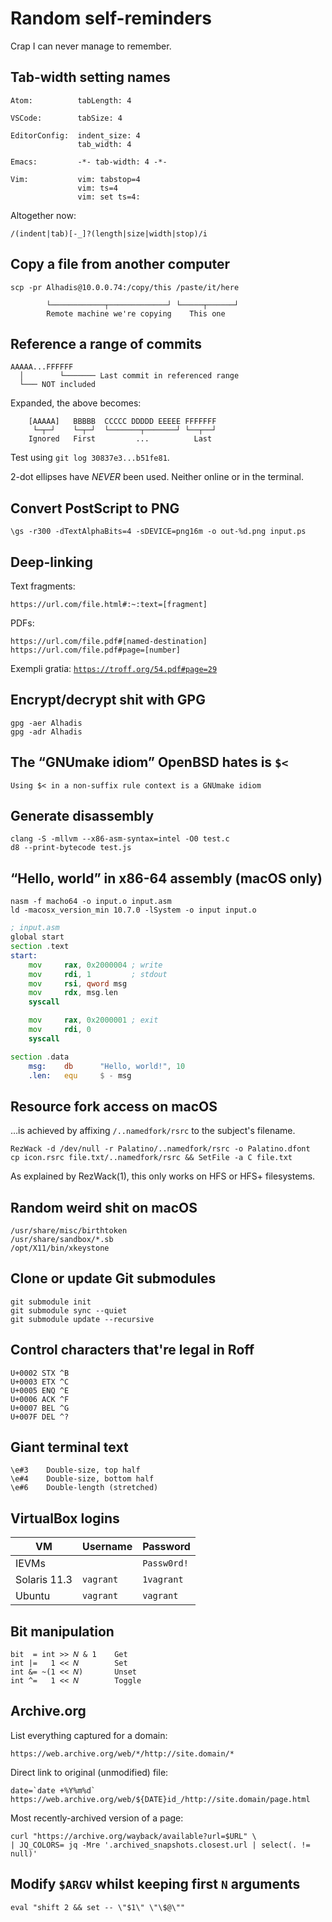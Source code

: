 Random self-reminders
=====================

Crap I can never manage to remember.


Tab-width setting names
-----------------------

	Atom:          tabLength: 4
	
	VSCode:        tabSize: 4
	
	EditorConfig:  indent_size: 4
	               tab_width: 4

	Emacs:         -*- tab-width: 4 -*-

	Vim:           vim: tabstop=4
	               vim: ts=4
	               vim: set ts=4:
Altogether now:

~~~regexp
/(indent|tab)[-_]?(length|size|width|stop)/i
~~~



Copy a file from another computer
---------------------------------

	scp -pr Alhadis@10.0.0.74:/copy/this /paste/it/here
	
	        └────────────┬─────────────┘ └─────┬──────┘
	        Remote machine we're copying    This one



Reference a range of commits
----------------------------

	AAAAA...FFFFFF
	  │        └─────── Last commit in referenced range
	  └─── NOT included

Expanded, the above becomes:

	    [AAAAA]   BBBBB  CCCCC DDDDD EEEEE FFFFFFF
	     └─┬─┘    └─┬─┘  └───────┬───────┘ └──┬──┘
	    Ignored   First         ...          Last

Test using `git log 30837e3...b51fe81`.

2-dot ellipses have *NEVER* been used. Neither online or in the terminal.



Convert PostScript to PNG
-------------------------

	\gs -r300 -dTextAlphaBits=4 -sDEVICE=png16m -o out-%d.png input.ps



Deep-linking
------------

Text fragments:

	https://url.com/file.html#:~:text=[fragment]

PDFs:

	https://url.com/file.pdf#[named-destination]
	https://url.com/file.pdf#page=[number]

Exempli gratia: [`https://troff.org/54.pdf#page=29`](https://troff.org/54.pdf#page=29)



Encrypt/decrypt shit with GPG
-----------------------------

	gpg -aer Alhadis
	gpg -adr Alhadis



The “GNUmake idiom” OpenBSD hates is `$<`
-----------------------------------------

	Using $< in a non-suffix rule context is a GNUmake idiom



Generate disassembly
--------------------

	clang -S -mllvm --x86-asm-syntax=intel -O0 test.c
	d8 --print-bytecode test.js



“Hello, world” in x86-64 assembly (macOS only)
----------------------------------------------

	nasm -f macho64 -o input.o input.asm
	ld -macosx_version_min 10.7.0 -lSystem -o input input.o

~~~asm
; input.asm
global start
section .text
start:
	mov     rax, 0x2000004 ; write
	mov     rdi, 1         ; stdout
	mov     rsi, qword msg
	mov     rdx, msg.len
	syscall

	mov     rax, 0x2000001 ; exit
	mov     rdi, 0
	syscall

section .data
	msg:    db      "Hello, world!", 10
	.len:   equ     $ - msg
~~~



Resource fork access on macOS
-----------------------------

…is achieved by affixing `/..namedfork/rsrc` to the subject's filename.

	RezWack -d /dev/null -r Palatino/..namedfork/rsrc -o Palatino.dfont
	cp icon.rsrc file.txt/..namedfork/rsrc && SetFile -a C file.txt

As explained by RezWack(1), this only works on HFS or HFS+ filesystems.



Random weird shit on macOS
--------------------------

	/usr/share/misc/birthtoken
	/usr/share/sandbox/*.sb
	/opt/X11/bin/xkeystone



Clone or update Git submodules
------------------------------

	git submodule init
	git submodule sync --quiet
	git submodule update --recursive



Control characters that're legal in Roff
----------------------------------------

	U+0002 STX ^B
	U+0003 ETX ^C
	U+0005 ENQ ^E
	U+0006 ACK ^F
	U+0007 BEL ^G
	U+007F DEL ^?



Giant terminal text
-------------------

	\e#3    Double-size, top half
	\e#4    Double-size, bottom half
	\e#6    Double-length (stretched)



VirtualBox logins
-----------------

<!--------------------------------------------------->
| VM            | Username    | Password             |
|---------------|-------------|----------------------|
| IEVMs         |             | `Passw0rd!`          |
| Solaris 11.3  | `vagrant`   | `1vagrant`           |
| Ubuntu        | `vagrant`   | `vagrant`            |
<!--------------------------------------------------->



Bit manipulation
----------------

	bit  = int >> 𝑁 & 1    Get
	int |=   1 << 𝑁        Set
	int &= ~(1 << 𝑁)       Unset
	int ^=   1 << 𝑁        Toggle



Archive.org
-----------

List everything captured for a domain:

	https://web.archive.org/web/*/http://site.domain/*

Direct link to original (unmodified) file:

	date=`date +%Y%m%d`
	https://web.archive.org/web/${DATE}id_/http://site.domain/page.html

Most recently-archived version of a page:

	curl "https://archive.org/wayback/available?url=$URL" \
	| JQ_COLORS= jq -Mre '.archived_snapshots.closest.url | select(. != null)'



Modify `$ARGV` whilst keeping first `N` arguments
-------------------------------------------------

	eval "shift 2 && set -- \"$1\" \"\$@\""

